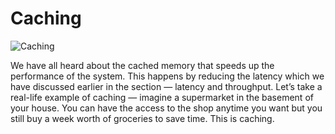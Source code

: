 # Caching

![Caching](https://miro.medium.com/max/720/1*W_2lfDkJSB0-2x_yvunJ9w.jpeg)

We have all heard about the cached memory that speeds up the performance of the system. This happens by reducing the latency which we have discussed earlier in the section — latency and throughput. Let’s take a real-life example of caching — imagine a supermarket in the basement of your house. You can have the access to the shop anytime you want but you still buy a week worth of groceries to save time. This is caching.

